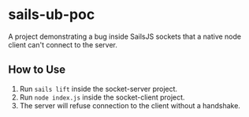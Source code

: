 # sails-ub-poc

A project demonstrating a bug inside SailsJS sockets that a native node client can't connect to the server.

## How to Use

1. Run `sails lift` inside the socket-server project.
2. Run `node index.js` inside the socket-client project.
3. The server will refuse connection to the client without a handshake.